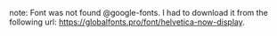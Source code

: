 note: Font was not found @google-fonts. I had to download it from the following url: https://globalfonts.pro/font/helvetica-now-display.
